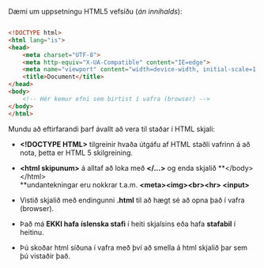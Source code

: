 Dæmi um uppsetningu HTML5 vefsíðu (*án innihalds*):

```HTML

<!DOCTYPE html>
<html lang="is">
<head>
    <meta charset="UTF-8">
    <meta http-equiv="X-UA-Compatible" content="IE=edge">
    <meta name="viewport" content="width=device-width, initial-scale=1.0">
    <title>Document</title>
</head>
<body>
    <!-- Hér kemur efni sem birtist í vafra (browser) -->
</body>
</html>

``` 

Mundu að eftirfarandi þarf ávallt að vera til staðar í HTML skjali:

-   **\<!DOCTYPE HTML\>** tilgreinir hvaða útgáfu af HTML staðli vafrinn
    á að nota, þetta er HTML 5 skilgreining.

-   **\<html skipunum\>** á alltaf að loka með **\</\...\>** og enda
    skjalið **\</body\>\</html\>\
    **undantekningar eru nokkrar t.a.m. **\<meta\>\<img\>\<br\>\<hr\>
    \<input\>**

-   Vistið skjalið með endingunni **.html** til að hægt sé að opna það í
    vafra (browser).

-   Það má **EKKI hafa** **íslenska stafi** í heiti skjalsins eða hafa
    **stafabil** í heitinu.

-   Þú skoðar html síðuna í vafra með því að smella á html skjalið þar
    sem þú vistaðir það.



